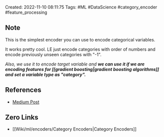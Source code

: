 Created: 2022-11-10 08:11:75
Tags: #ML #DataScience #category_encoder #feature_processing 

## Note
This is the simplest encoder you can use to encode categorical variables.

It works pretty cool. LE just encode categories with order of numbers and encode previously unseen categories with "-1".

*Also, we use it to encode target variable and* ***we can use it if we are encoding features for [[gradient boosting|gradient boosting algorithms]] and set a variable type as "category".***

## References
- [Medium Post](https://towardsdatascience.com/benchmarking-categorical-encoders-9c322bd77ee8)
## Zero Links
- [[Wiki/ml/encoders/Category Encoders|Category Encoders]]